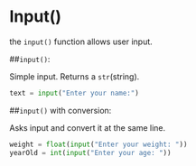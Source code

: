 # Input()

the `input()` function allows user input.

##`input()`:

Simple input. Returns a `str`(string).

```python
text = input("Enter your name:")
```

##`input()` with conversion:

Asks input and convert it at the same line.

```python
weight = float(input("Enter your weight: "))
yearOld = int(input("Enter your age: "))
```


